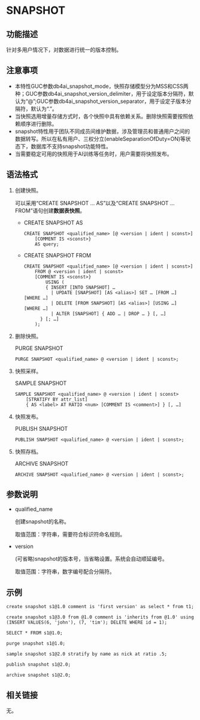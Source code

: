 # SNAPSHOT<a name="ZH-CN_TOPIC_0000001163839469"></a>

## 功能描述<a name="section1590014447254"></a>

针对多用户情况下，对数据进行统一的版本控制。

## 注意事项<a name="section1427744717250"></a>

-   本特性GUC参数db4ai\_snapshot\_mode，快照存储模型分为MSS和CSS两种；GUC参数db4ai\_snapshot\_version\_delimiter，用于设定版本分隔符，默认为“@”;GUC参数db4ai\_snapshot\_version\_separator，用于设定子版本分隔符，默认为“.”。
-   当快照选用增量存储方式时，各个快照中具有依赖关系。删除快照需要按照依赖顺序进行删除。
-   snapshot特性用于团队不同成员间维护数据，涉及管理员和普通用户之间的数据转写。所以在私有用户、三权分立\(enableSeparationOfDuty=ON\)等状态下，数据库不支持snapshot功能特性。
-   当需要稳定可用的快照用于AI训练等任务时，用户需要将快照发布。

## 语法格式<a name="section1452716494253"></a>

1.  创建快照。

    可以采用“CREATE SNAPSHOT … AS”以及“CREATE SNAPSHOT … FROM”语句创建**数据表快照**。

    -   CREATE SNAPSHOT AS

        ```
        CREATE SNAPSHOT <qualified_name> [@ <version | ident | sconst>]
            [COMMENT IS <sconst>}
            AS query;
        ```

    -   CREATE SNAPSHOT FROM

        ```
        CREATE SNAPSHOT <qualified_name> [@ <version | ident | sconst>]
            FROM @ <version | ident | sconst>
            [COMMENT IS <sconst>}
                USING (
                { INSERT [INTO SNAPSHOT] …
                  | UPDATE [SNAPSHOT] [AS <alias>] SET … [FROM …] [WHERE …]
                  | DELETE [FROM SNAPSHOT] [AS <alias>] [USING …] [WHERE …]
                  | ALTER [SNAPSHOT] { ADD … | DROP … } [, …]
              } [; …]
            );
        ```

2.  删除快照。

    PURGE SNAPSHOT

    ```
    PURGE SNAPSHOT <qualified_name> @ <version | ident | sconst>;
    ```

3.  快照采样。

    SAMPLE SNAPSHOT

    ```
    SAMPLE SNAPSHOT <qualified_name> @ <version | ident | sconst>
        [STRATIFY BY attr_list]
        { AS <label> AT RATIO <num> [COMMENT IS <comment>] } [, …]
    ```

4.  快照发布。

    PUBLISH SNAPSHOT

    ```
    PUBLISH SNAPSHOT <qualified_name> @ <version | ident | sconst>;
    ```

5.  快照存档。

    ARCHIVE SNAPSHOT

    ```
    ARCHIVE SNAPSHOT <qualified_name> @ <version | ident | sconst>;
    ```


## 参数说明<a name="section319555514251"></a>

-   qualified\_name

    创建snapshot的名称。

    取值范围：字符串，需要符合标识符命名规则。

-   version

    \(可省略\)snapshot的版本号，当省略设置。系统会自动顺延编号。

    取值范围：字符串，数字编号配合分隔符。


## 示例<a name="section3170957142519"></a>

```
create snapshot s1@1.0 comment is 'first version' as select * from t1;
```

```
create snapshot s1@3.0 from @1.0 comment is 'inherits from @1.0' using (INSERT VALUES(6, 'john'), (7, 'tim'); DELETE WHERE id = 1);
```

```
SELECT * FROM s1@1.0;
```

```
purge snapshot s1@1.0;
```

```
sample snapshot s1@2.0 stratify by name as nick at ratio .5;
```

```
publish snapshot s1@2.0;
```

```
archive snapshot s1@2.0;
```

## 相关链接<a name="section2051314595253"></a>

无。

